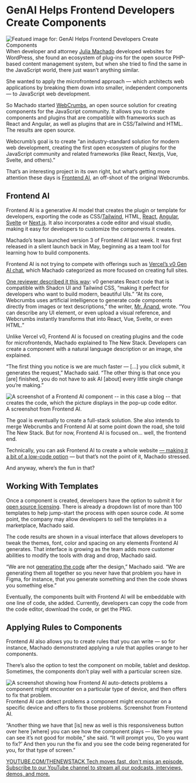 # GenAI Helps Frontend Developers Create Components
![Featued image for: GenAI Helps Frontend Developers Create Components](https://cdn.thenewstack.io/media/2025/01/674ff385-frontendwebdevelopment-1024x683.jpg)
When developer and attorney [Julia Machado](https://www.linkedin.com/in/juliamachado/?locale=en_US) developed websites for WordPress, she found an ecosystem of plug-ins for the open source PHP-based content management system, but when she tried to find the same in the JavaScript world, there just wasn’t anything similar.

She wanted to apply the microfrontend approach — which architects web applications by breaking them down into smaller, independent components — to JavaScript web development.

So Machado started [WebCrumbs](https://github.com/webcrumbs-community/webcrumbs), an open source solution for creating components for the JavaScript community. It allows you to create components and plugins that are compatible with frameworks such as React and Angular, as well as plugins that are in CSS/Tailwind and HTML. The results are open source.

Webcrumb’s goal is to create “an industry-standard solution for modern web development, creating the first open ecosystem of plugins for the JavaScript community and related frameworks (like React, Nextjs, Vue, Svelte, and others).”

That’s an interesting project in its own right, but what’s getting more attention these days is [Frontend AI](https://tools.webcrumbs.org/frontend-ai), an off-shoot of the original Webcrumbs.

## Frontend AI
Frontend AI is a generative AI model that creates the plugin or template for developers, exporting the code as CSS/[Tailwind](https://thenewstack.io/tailwind-css-for-developers-style-without-using-css-code/), HTML, [React](https://thenewstack.io/new-york-public-library-on-choosing-react-to-rebuild-website/), [Angular](https://thenewstack.io/angular-shares-potential-ideas-for-2025-improvements/), [Svelte](https://thenewstack.io/youll-write-less-code-with-svelte-5-0-promises-rich-harris/) or [Next.js](https://thenewstack.io/next-js-canary-supports-partial-pre-rendering-for-faster-sites/). It also incorporates a code editor and visual studio, making it easy for developers to customize the components it creates.

Machado’s team launched version 3 of Frontend AI last week. It was first released in a silent launch back in May, beginning as a team tool for learning how to build components.

Frontend AI is not trying to compete with offerings such as [Vercel’s v0 Gen AI chat](https://v0.dev/), which Machado categorized as more focused on creating full sites.

[One reviewer described it this way](https://hackernoon.com/should-you-try-v0-webcrumbs-or-both): v0 generates React code that is compatible with Shadcn UI and Tailwind CSS, “making it perfect for developers who want to build modern, beautiful UIs.”
“At its core, Webcrumbs uses artificial intelligence to generate code components directly from images or text descriptions,” the writer, [Mr. Ånand](https://hackernoon.com/u/astrodevil), wrote. “You can describe any UI element, or even upload a visual reference, and Webcrumbs instantly transforms that into React, Vue, Svelte, or even HTML.”

Unlike Vercel v0, Frontend AI is focused on creating plugins and the code for microfrontends, Machado explained to The New Stack. Developers can create a component with a natural language description or an image, she explained.

“The first thing you notice is we are much faster — […] you click submit, it generates the request,” Machado said. “The other thing is that once you [are] finished, you do not have to ask AI [about] every little single change you’re making.”

![A screenshot of a Frontend AI component -- in this case a blog -- that creates the code, which the picture displays in the pop-up code editor.](https://cdn.thenewstack.io/media/2025/01/897c59ed-frontendai.png)
A screenshot from Frontend AI.

The goal is eventually to create a full-stack solution. She also intends to merge Webcrumbs and Frontend AI at some point down the road, she told The New Stack. But for now, Frontend AI is focused on… well, the frontend end.

Technically, you can ask Frontend AI to create a whole website [— making it a bit of a low-code option](https://thenewstack.io/terraform-cloud-now-offers-less-code-and-no-code-options/) — but that’s not the point of it, Machado stressed.

And anyway, where’s the fun in that?

## Working With Templates
Once a component is created, developers have the option to submit it for [open source licensing](https://thenewstack.io/how-do-open-source-licenses-work-the-ultimate-guide/). There is already a dropdown list of more than 100 templates to help jump-start the process with open source code. At some point, the company may allow developers to sell the templates in a marketplace, Machado said.

The code results are shown in a visual interface that allows developers to tweak the themes, font, color and spacing on any elements Frontend AI generates. That interface is growing as the team adds more customer abilities to modify the tools with drag and drop, Machado said.

“We are not [generating the code](https://thenewstack.io/ai-code-generation-6-faqs-for-developers/) after the design,” Machado said. “We are generating them all together so you never have that problem you have in Figma, for instance, that you generate something and then the code shows you something else.”

Eventually, the components built with Frontend AI will be embeddable with one line of code, she added. Currently, developers can copy the code from the code editor, download the code, or get the PNG.

## Applying Rules to Components
Frontend AI also allows you to create rules that you can write — so for instance, Machado demonstrated applying a rule that applies orange to her components.

There’s also the option to test the component on mobile, tablet and desktop. Sometimes, the components don’t play well with a particular screen size.

![A screenshot showing how Frontend AI auto-detects problems a component might encounter on a particular type of device, and then offers to fix that problem.](https://cdn.thenewstack.io/media/2025/01/c6882626-runthefixfrontendai.png)
Frontend AI can detect problems a component might encounter on a specific device and offers to fix those problems. Screenshot from Frontend AI.

“Another thing we have that [is] new as well is this responsiveness button over here [where] you can see how the component plays — like here you can see it’s not good for mobile,” she said. “It will prompt you, ‘Do you want to fix?’ And then you run the fix and you see the code being regenerated for you, for that type of screen.”

[
YOUTUBE.COM/THENEWSTACK
Tech moves fast, don't miss an episode. Subscribe to our YouTube
channel to stream all our podcasts, interviews, demos, and more.
](https://youtube.com/thenewstack?sub_confirmation=1)